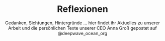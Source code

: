 ---
title: Reflexionen
subtitle: >-
    Gedanken, Sichtungen, Hintergründe  … hier findet ihr Aktuelles zu unserer Arbeit und die persönlichen Texte unserer CEO Anna Groß
    gepostet auf @deepwave_ocean_org
image: https://www.deepwave.org/wp-content/uploads/2019/02/Parallaxe_Veranstaltungen.jpg
overlay: transparent
---